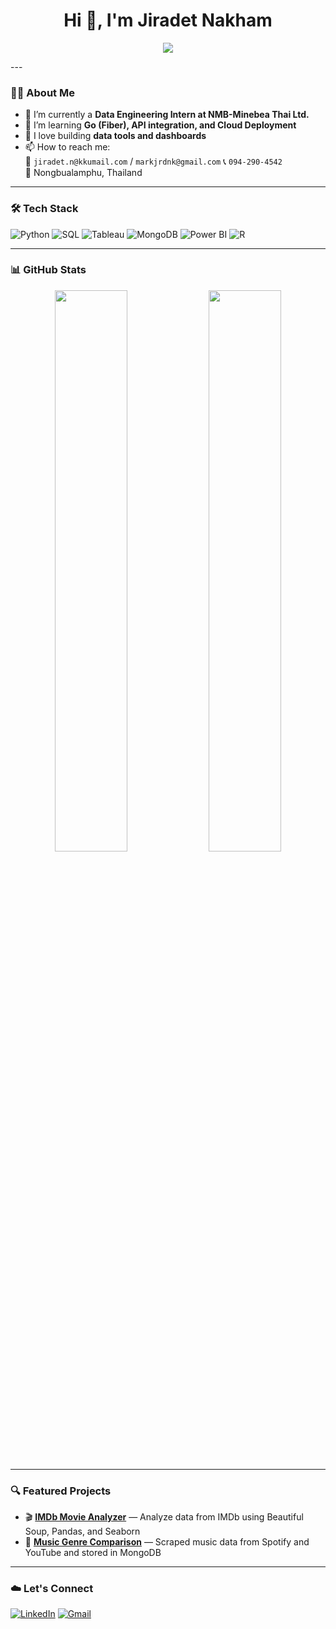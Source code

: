 <h1 align="center">Hi 👋, I'm Jiradet Nakham</h1>
<p align="center">
  <img src="https://readme-typing-svg.herokuapp.com?font=Fira+Code&size=20&pause=1000&color=1B9FFF&center=true&repeat=false&width=800&lines=Data+Engineer+%7C+Data+Analyst+%7C+Python+Developer" />
</p>
---

### 👨‍🎓 About Me
- 🔭 I’m currently a **Data Engineering Intern at NMB-Minebea Thai Ltd.**
- 🌱 I’m learning **Go (Fiber), API integration, and Cloud Deployment**
- 👯 I love building **data tools and dashboards**
- 📫 How to reach me:  
  📧 `jiradet.n@kkumail.com` / `markjrdnk@gmail.com`
  📞 `094-290-4542`  
  📍 Nongbualamphu, Thailand

---

### 🛠️ Tech Stack
![Python](https://img.shields.io/badge/-Python-3776AB?style=flat-square&logo=python&logoColor=white)
![SQL](https://img.shields.io/badge/-SQL-4479A1?style=flat-square&logo=mysql&logoColor=white)
![Tableau](https://img.shields.io/badge/-Tableau-E97627?style=flat-square&logo=tableau&logoColor=white)
![MongoDB](https://img.shields.io/badge/-MongoDB-47A248?style=flat-square&logo=mongodb&logoColor=white)
![Power BI](https://img.shields.io/badge/-PowerBI-F2C811?style=flat-square&logo=powerbi&logoColor=black)
![R](https://img.shields.io/badge/-R-276DC3?style=flat-square&logo=r&logoColor=white)

---

### 📊 GitHub Stats
<p align="center">
  <img src="https://github-readme-stats.vercel.app/api?username=jiradechnarkham&show_icons=true&theme=tokyonight" width="48%"/>
  <img src="https://github-readme-streak-stats.herokuapp.com?user=jiradechnarkham&theme=tokyonight" width="48%"/>
</p>

---

### 🔍 Featured Projects
- 🎬 **[IMDb Movie Analyzer](https://github.com/YOUR_USERNAME/IMDb-Movie-Analysis)** — Analyze data from IMDb using Beautiful Soup, Pandas, and Seaborn  
- 🎵 **[Music Genre Comparison](https://github.com/YOUR_USERNAME/Music-Genre-Analysis)** — Scraped music data from Spotify and YouTube and stored in MongoDB

---

### ☁️ Let's Connect
[![LinkedIn](https://img.shields.io/badge/-LinkedIn-0077B5?style=flat&logo=linkedin&logoColor=white)](https://linkedin.com/in/YOUR_PROFILE)
[![Gmail](https://img.shields.io/badge/-Email-D14836?style=flat&logo=gmail&logoColor=white)](mailto:jiradet.n@kkumail.com)
